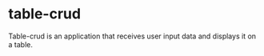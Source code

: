 # table-crud
Table-crud is an application that receives user input data and displays it on a table.
